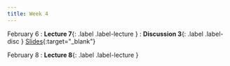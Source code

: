 ```yaml
---
title: Week 4
---
```


February 6
: **Lecture 7**{: .label .label-lecture }
: **Discussion 3**{: .label .label-disc } [Slides](https://docs.google.com/presentation/d/1hz_hCM3DlNTCJwAh5bttuCVZ8-Ov3ijojF7KbbLkIPo/edit?usp=sharing){:target="_blank"}


February 8
: **Lecture 8**{: .label .label-lecture }


